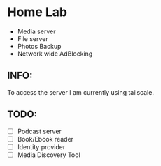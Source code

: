 # Home Lab 
- Media server 
- File server
- Photos Backup 
- Network wide AdBlocking 

## INFO: 

To access the server I am currently using tailscale.

## TODO: 

- [ ] Podcast server
- [ ] Book/Ebook reader 
- [ ] Identity provider
- [ ] Media Discovery Tool
